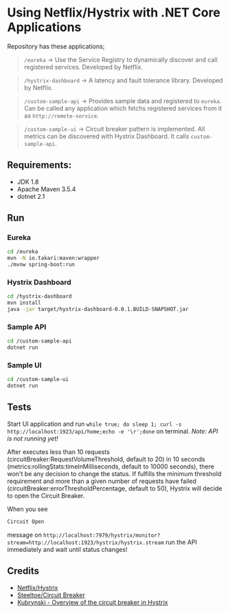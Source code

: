 # Using Netflix/Hystrix with .NET Core Applications

Repository has these applications;

> `/eureka` -> Use the Service Registry to dynamically discover and call registered services. Developed by Netflix.

> `/hystrix-dashboard` -> A latency and fault tolerance library. Developed by Netflix.

> `/custom-sample-api` -> Provides sample data and registered to `eureka`. Can be called any application which fetchs registered services from it as `http://remote-service`.

> `/custom-sample-ui` -> Circuit breaker pattern is implemented. All metrics can be discovered with Hystrix Dashboard. It calls `custom-sample-api`.

## Requirements:
- JDK 1.8
- Apache Maven 3.5.4
- dotnet 2.1 

## Run

### Eureka

```bash
cd /eureka
mvn -N io.takari:maven:wrapper
./mvnw spring-boot:run
```

### Hystrix Dashboard

```bash
cd /hystrix-dashboard
mvn install
java -jar target/hystrix-dashboard-0.0.1.BUILD-SNAPSHOT.jar
```

### Sample API

```bash
cd /custom-sample-api
dotnet run
```

### Sample UI

```bash
cd /custom-sample-ui
dotnet run
```

## Tests
Start UI application and run `while true; do sleep 1; curl -s http://localhost:1923/api/home;echo -e '\r';done` on terminal. *Note: API is not running yet!* 

After executes less than 10 requests (circuitBreaker:RequestVolumeThreshold, default to 20) in 10 seconds (metrics:rollingStats:timeInMilliseconds, default to 10000 seconds), there won't be any decision to change the status. If fulfills the minimum threshold requirement and more than a given number of requests have failed (circuitBreaker:errorThresholdPercentage, default to 50), Hystrix will decide to open the Circuit Breaker.

When you see 

```diff
Circuit Open
```
message on `http://localhost:7979/hystrix/monitor?stream=http://localhost:1923/hystrix/hystrix.stream` run the API immediately and wait until status changes!

## Credits
- [Netflix/Hystrix](https://github.com/Netflix/Hystrix)
- [Steeltoe/Circuit Breaker](https://github.com/SteeltoeOSS/CircuitBreaker)
- [Kubrynski - Overview of the circuit breaker in Hystrix](http://www.kubrynski.com/2017/07/overview-of-circuit-breaker-in-hystrix.html)
